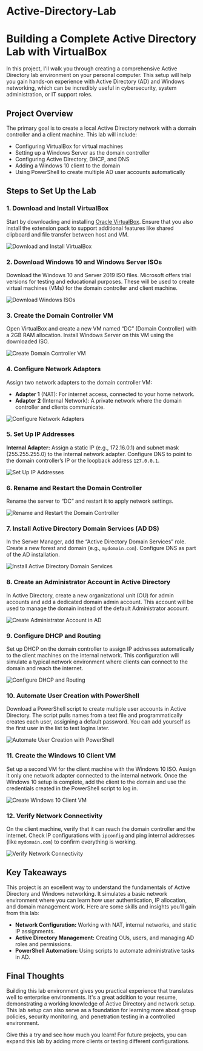# Active-Directory-Lab

<html lang="en">
<head>
    <meta charset="UTF-8">
    <meta name="viewport" content="width=device-width, initial-scale=1.0">
    <title>Building a Complete Active Directory Lab with VirtualBox</title>
</head>
<body>

<h1>Building a Complete Active Directory Lab with VirtualBox</h1>

<p>In this project, I'll walk you through creating a comprehensive Active Directory lab environment on your personal computer. This setup will help you gain hands-on experience with Active Directory (AD) and Windows networking, which can be incredibly useful in cybersecurity, system administration, or IT support roles.</p>

<h2>Project Overview</h2>
<p>The primary goal is to create a local Active Directory network with a domain controller and a client machine. This lab will include:</p>
<ul>
    <li>Configuring VirtualBox for virtual machines</li>
    <li>Setting up a Windows Server as the domain controller</li>
    <li>Configuring Active Directory, DHCP, and DNS</li>
    <li>Adding a Windows 10 client to the domain</li>
    <li>Using PowerShell to create multiple AD user accounts automatically</li>
</ul>

<h2>Steps to Set Up the Lab</h2>

<h3>1. Download and Install VirtualBox</h3>
<p>Start by downloading and installing <a href="https://www.virtualbox.org/" target="_blank">Oracle VirtualBox</a>. Ensure that you also install the extension pack to support additional features like shared clipboard and file transfer between host and VM.</p>
<img src="image_link_for_virtualbox_install.png" alt="Download and Install VirtualBox">

<h3>2. Download Windows 10 and Windows Server ISOs</h3>
<p>Download the Windows 10 and Server 2019 ISO files. Microsoft offers trial versions for testing and educational purposes. These will be used to create virtual machines (VMs) for the domain controller and client machine.</p>
<img src="image_link_for_ISO_downloads.png" alt="Download Windows ISOs">

<h3>3. Create the Domain Controller VM</h3>
<p>Open VirtualBox and create a new VM named “DC” (Domain Controller) with a 2GB RAM allocation. Install Windows Server on this VM using the downloaded ISO.</p>
<img src="image_link_for_DC_VM_creation.png" alt="Create Domain Controller VM">

<h3>4. Configure Network Adapters</h3>
<p>Assign two network adapters to the domain controller VM:</p>
<ul>
    <li><b>Adapter 1</b> (NAT): For internet access, connected to your home network.</li>
    <li><b>Adapter 2</b> (Internal Network): A private network where the domain controller and clients communicate.</li>
</ul>
<img src="image_link_for_network_adapter_settings.png" alt="Configure Network Adapters">

<h3>5. Set Up IP Addresses</h3>
<p><b>Internal Adapter:</b> Assign a static IP (e.g., 172.16.0.1) and subnet mask (255.255.255.0) to the internal network adapter. Configure DNS to point to the domain controller’s IP or the loopback address <code>127.0.0.1</code>.</p>
<img src="image_link_for_ip_address_configuration.png" alt="Set Up IP Addresses">

<h3>6. Rename and Restart the Domain Controller</h3>
<p>Rename the server to “DC” and restart it to apply network settings.</p>
<img src="image_link_for_rename_restart.png" alt="Rename and Restart the Domain Controller">

<h3>7. Install Active Directory Domain Services (AD DS)</h3>
<p>In the Server Manager, add the “Active Directory Domain Services” role. Create a new forest and domain (e.g., <code>mydomain.com</code>). Configure DNS as part of the AD installation.</p>
<img src="image_link_for_ADDS_installation.png" alt="Install Active Directory Domain Services">

<h3>8. Create an Administrator Account in Active Directory</h3>
<p>In Active Directory, create a new organizational unit (OU) for admin accounts and add a dedicated domain admin account. This account will be used to manage the domain instead of the default Administrator account.</p>
<img src="image_link_for_admin_account_creation.png" alt="Create Administrator Account in AD">

<h3>9. Configure DHCP and Routing</h3>
<p>Set up DHCP on the domain controller to assign IP addresses automatically to the client machines on the internal network. This configuration will simulate a typical network environment where clients can connect to the domain and reach the internet.</p>
<img src="image_link_for_DHCP_configuration.png" alt="Configure DHCP and Routing">

<h3>10. Automate User Creation with PowerShell</h3>
<p>Download a PowerShell script to create multiple user accounts in Active Directory. The script pulls names from a text file and programmatically creates each user, assigning a default password. You can add yourself as the first user in the list to test logins later.</p>
<img src="image_link_for_PowerShell_script.png" alt="Automate User Creation with PowerShell">

<h3>11. Create the Windows 10 Client VM</h3>
<p>Set up a second VM for the client machine with the Windows 10 ISO. Assign it only one network adapter connected to the internal network. Once the Windows 10 setup is complete, add the client to the domain and use the credentials created in the PowerShell script to log in.</p>
<img src="image_link_for_client_VM_creation.png" alt="Create Windows 10 Client VM">

<h3>12. Verify Network Connectivity</h3>
<p>On the client machine, verify that it can reach the domain controller and the internet. Check IP configurations with <code>ipconfig</code> and ping internal addresses (like <code>mydomain.com</code>) to confirm everything is working.</p>
<img src="image_link_for_network_connectivity_test.png" alt="Verify Network Connectivity">

<h2>Key Takeaways</h2>
<p>This project is an excellent way to understand the fundamentals of Active Directory and Windows networking. It simulates a basic network environment where you can learn how user authentication, IP allocation, and domain management work. Here are some skills and insights you’ll gain from this lab:</p>
<ul>
    <li><b>Network Configuration:</b> Working with NAT, internal networks, and static IP assignments.</li>
    <li><b>Active Directory Management:</b> Creating OUs, users, and managing AD roles and permissions.</li>
    <li><b>PowerShell Automation:</b> Using scripts to automate administrative tasks in AD.</li>
</ul>

<h2>Final Thoughts</h2>
<p>Building this lab environment gives you practical experience that translates well to enterprise environments. It's a great addition to your resume, demonstrating a working knowledge of Active Directory and network setup. This lab setup can also serve as a foundation for learning more about group policies, security monitoring, and penetration testing in a controlled environment.</p>

<p>Give this a try and see how much you learn! For future projects, you can expand this lab by adding more clients or testing different configurations.</p>

</body>
</html>
